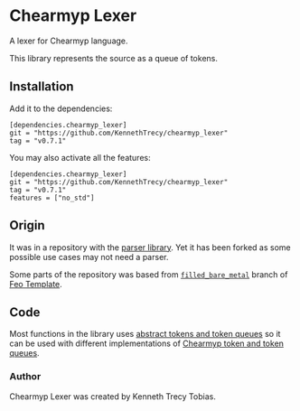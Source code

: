 # Chearmyp Lexer
A lexer for Chearmyp language.

This library represents the source as a queue of tokens.

## Installation
Add it to the dependencies:
```
[dependencies.chearmyp_lexer]
git = "https://github.com/KennethTrecy/chearmyp_lexer"
tag = "v0.7.1"
```

You may also activate all the features:
```
[dependencies.chearmyp_lexer]
git = "https://github.com/KennethTrecy/chearmyp_lexer"
tag = "v0.7.1"
features = ["no_std"]
```

## Origin
It was in a repository with the [parser library]. Yet it has been forked as some possible use cases
may not need a parser.

Some parts of the repository was based from [`filled_bare_metal`] branch of [Feo Template].

## Code
Most functions in the library uses [abstract tokens and token queues] so it can be used with different
implementations of [Chearmyp token and token queues].

### Author
Chearmyp Lexer was created by Kenneth Trecy Tobias.

[`filled_bare_metal`]: https://github.com/KennethTrecy/feo_template/tree/filled_bare_metal
[Feo Template]: https://github.com/KennethTrecy/feo_template
[parser library]: https://github.com/KennethTrecy/chearmyp_parser
[abstract tokens and token queues]: https://github.com/KennethTrecy/abstract_chearmyp_token
[Chearmyp token and token queues]: https://github.com/KennethTrecy/chearmyp_token
